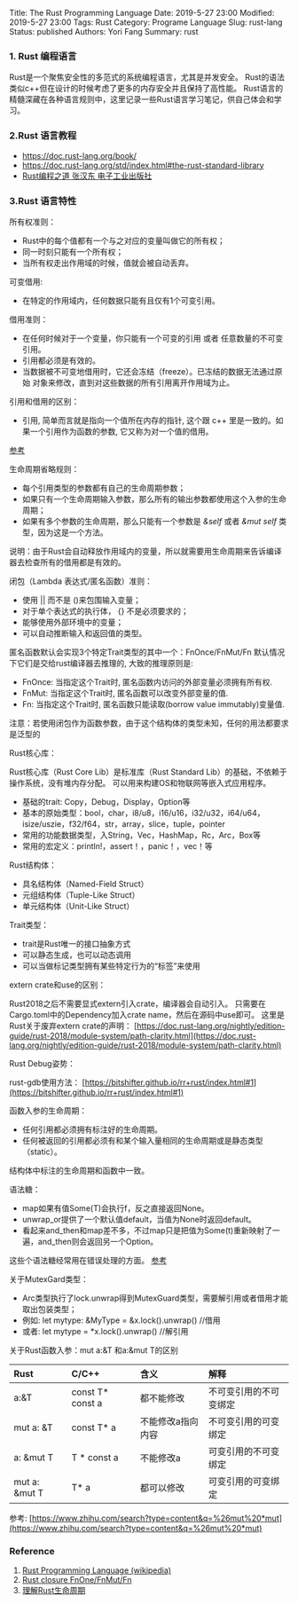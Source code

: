 Title:  The Rust Programming Language
Date: 2019-5-27 23:00
Modified: 2019-5-27 23:00
Tags: Rust
Category: Programe Language
Slug: rust-lang
Status: published
Authors: Yori Fang
Summary: rust

### 1. Rust 编程语言

Rust是一个聚焦安全性的多范式的系统编程语言，尤其是并发安全。
Rust的语法类似c++但在设计的时候考虑了更多的内存安全并且保持了高性能。
Rust语言的精髓深藏在各种语言规则中，这里记录一些Rust语言学习笔记，供自己体会和学习。

### 2.Rust 语言教程

* https://doc.rust-lang.org/book/
* https://doc.rust-lang.org/std/index.html#the-rust-standard-library
* [Rust编程之道 张汉东 电子工业出版社](https://item.jd.com/40634014085.html)

### 3.Rust 语言特性

所有权准则：

* Rust中的每个值都有一个与之对应的变量叫做它的所有权；
* 同一时刻只能有一个所有权；
* 当所有权走出作用域的时候，值就会被自动丢弃。


可变借用:

* 在特定的作用域内，任何数据只能有且仅有1个可变引用。

借用准则：

* 在任何时候对于一个变量，你只能有一个可变的引用 或者 任意数量的不可变引用。
* 引用都必须是有效的。
* 当数据被不可变地借用时，它还会冻结（freeze）。已冻结的数据无法通过原始 对象来修改，直到对这些数据的所有引用离开作用域为止。

引用和借用的区别：

* 引用, 简单而言就是指向一个值所在内存的指针, 这个跟 c++ 里是一致的。如果一个引用作为函数的参数, 它又称为对一个值的借用。

[参考](https://blog.biofan.org/2019/08/rust-references-and-borrowing/)

生命周期省略规则：

* 每个引用类型的参数都有自己的生命周期参数；
* 如果只有一个生命周期输入参数，那么所有的输出参数都使用这个入参的生命周期；
* 如果有多个参数的生命周期，那么只能有一个参数是 *&self* 或者 *&mut self* 类型，因为这是一个方法。

说明：由于Rust会自动释放作用域内的变量，所以就需要用生命周期来告诉编译器去检查所有的借用都是有效的。

闭包（Lambda 表达式/匿名函数）准则：

* 使用 || 而不是 ()来包围输入变量；
* 对于单个表达式的执行体， {} 不是必须要求的；
* 能够使用外部环境中的变量；
* 可以自动推断输入和返回值的类型。

匿名函数默认会实现3个特定Trait类型的其中一个：FnOnce/FnMut/Fn
默认情况下它们是交给rust编译器去推理的, 大致的推理原则是:

* FnOnce: 当指定这个Trait时, 匿名函数内访问的外部变量必须拥有所有权.
* FnMut: 当指定这个Trait时, 匿名函数可以改变外部变量的值.
* Fn: 当指定这个Trait时, 匿名函数只能读取(borrow value immutably)变量值.

注意：若使用闭包作为函数参数，由于这个结构体的类型未知，任何的用法都要求是泛型的

Rust核心库：

Rust核心库（Rust Core Lib）是标准库（Rust Standard Lib）的基础，不依赖于操作系统，没有堆内存分配。
可以用来构建OS和物联网等嵌入式应用程序。

* 基础的trait: Copy，Debug，Display，Option等
* 基本的原始类型：bool，char，i8/u8，i16/u16，i32/u32，i64/u64，isize/uszie，f32/f64，str，array，slice，tuple，pointer
* 常用的功能数据类型，入String，Vec，HashMap，Rc，Arc，Box等
* 常用的宏定义：println!，assert！，panic！，vec！等

Rust结构体：

* 具名结构体（Named-Field Struct）
* 元组结构体（Tuple-Like Struct）
* 单元结构体（Unit-Like Struct）

Trait类型：

* trait是Rust唯一的接口抽象方式
* 可以静态生成，也可以动态调用
* 可以当做标记类型拥有某些特定行为的“标签”来使用

extern crate和use的区别：

Rust2018之后不需要显式extern引入crate，编译器会自动引入。
只需要在Cargo.toml中的Dependency加入crate name，然后在源码中use即可。
这里是Rust关于废弃extern crate的声明：
[https://doc.rust-lang.org/nightly/edition-guide/rust-2018/module-system/path-clarity.html](https://doc.rust-lang.org/nightly/edition-guide/rust-2018/module-system/path-clarity.html)

Rust Debug姿势：

rust-gdb使用方法：
[https://bitshifter.github.io/rr+rust/index.html#1](https://bitshifter.github.io/rr+rust/index.html#1)

函数入参的生命周期：

* 任何引用都必须拥有标注好的生命周期。
* 任何被返回的引用都必须有和某个输入量相同的生命周期或是静态类型（static）。

结构体中标注的生命周期和函数中一致。

语法糖：

* map如果有值Some(T)会执行f，反之直接返回None。
* unwrap_or提供了一个默认值default，当值为None时返回default。
* 看起来and_then和map差不多，不过map只是把值为Some(t)重新映射了一遍，and_then则会返回另一个Option。

这些个语法糖经常用在错误处理的方面。
[参考](https://wiki.jikexueyuan.com/project/rust-primer/error-handling/option-result.html)


关于MutexGard类型：

* Arc<Mutex>类型执行了lock.unwrap得到MutexGuard类型，需要解引用或者借用才能取出包装类型；
* 例如: let mytype: &MyType = &x.lock().unwrap() //借用
* 或者: let mytype = *x.lock().unwrap() //解引用

关于Rust函数入参：mut a:&T 和a:&mut T的区别

| Rust           | C/C++            | 含义                | 解释                 |
| :------------- | :----------------| :----------------- | :---------------------- |
| a:&T          | const T* const a | 都不能修改   | 不可变引用的不可变绑定 |
| mut a: &T     | const T* a       | 不能修改a指向内容 | 不可变引用的可变绑定 |
| a: &mut T     | T * const a      | 不能修改a     | 可变引用的不可变绑定 |
| mut a: &mut T | T* a             | 都可以修改   | 可变引用的可变绑定 |

参考: [https://www.zhihu.com/search?type=content&q=%26mut%20*mut](https://www.zhihu.com/search?type=content&q=%26mut%20*mut)

### Reference

1. [Rust Programming Language (wikipedia)](https://en.wikipedia.org/wiki/Rust_(programming_language))
1. [Rust closure FnOne/FnMut/Fn](https://www.jianshu.com/p/f38388e0e956)
1. [理解Rust生命周期](https://lotabout.me/2016/rust-lifetime/)
